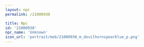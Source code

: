 ```yaml
---
layout: npc
permalink: /21000930

title: Npc
id: '21000930'
npc_name: 'Unknown'
icon_url: 'portrait/mob/21000930_m_devilhornspearblue_p.png'
---
```

